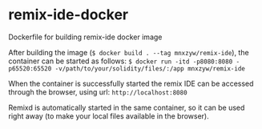 # remix-ide-docker
Dockerfile for building remix-ide docker image

After building the image (`$ docker build . --tag mnxzyw/remix-ide`), the container can be started as follows:
`$ docker run -itd -p8080:8080 -p65520:65520 -v/path/to/your/solidity/files/:/app mnxzyw/remix-ide`

When the container is successfully started the remix IDE can be accessed through the browser, using url:
`http://localhost:8080`

Remixd is automatically started in the same container, so it can be used right away (to make your local files available in the browser).
